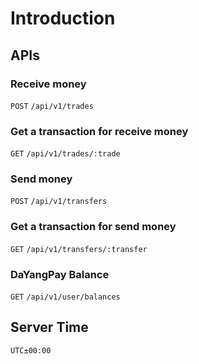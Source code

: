 # Introduction

## APIs


### Receive money
`POST` `/api/v1/trades`

### Get a transaction for receive money
`GET` `/api/v1/trades/:trade`

### Send money
`POST` `/api/v1/transfers`

### Get a transaction for send money
`GET` `/api/v1/transfers/:transfer`

### DaYangPay Balance

`GET` `/api/v1/user/balances`

## Server Time

`UTC±00:00`
